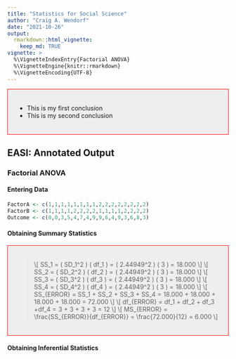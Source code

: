 ```yaml
---
title: "Statistics for Social Science"
author: "Craig A. Wendorf"
date: "2021-10-26"
output: 
  rmarkdown::html_vignette:
    keep_md: TRUE
vignette: >
  %\VignetteIndexEntry{Factorial ANOVA}
  %\VignetteEngine{knitr::rmarkdown}
  %\VignetteEncoding{UTF-8}
---
```






<style>
div.red { background-color:#eeeeee; border: 1px solid red; padding: 20px;}
</style>

<div class="red">

- This is my first conclusion
- This is my second conclusion

</div>




## EASI: Annotated Output

### Factorial ANOVA

#### Entering Data


```r
FactorA <- c(1,1,1,1,1,1,1,1,2,2,2,2,2,2,2,2)
FactorB <- c(1,1,1,1,2,2,2,2,1,1,1,1,2,2,2,2)
Outcome <- c(0,0,3,5,4,7,4,9,9,6,4,9,3,6,8,3)
```

#### Obtaining Summary Statistics




<div class="red">

> \\[ SS_1 = ( SD_1^2 ) ( df_1 ) = ( 2.44949^2 ) ( 3 ) = 18.000 \\]
> \\[ SS_2 = ( SD_2^2 ) ( df_2 ) = ( 2.44949^2 ) ( 3 ) = 18.000 \\]
> \\[ SS_3 = ( SD_3^2 ) ( df_3 ) = ( 2.44949^2 ) ( 3 ) = 18.000 \\]
> \\[ SS_4 = ( SD_4^2 ) ( df_4 ) = ( 2.44949^2 ) ( 3 ) = 18.000 \\]
> \\[ SS_{ERROR} = SS_1 + SS_2 + SS_3 + SS_4 = 18.000 + 18.000 + 18.000 + 18.000 = 72.000 \\]
> \\[ df_{ERROR} = df_1 + df_2 + df_3 +df_4 = 3 + 3 + 3 + 3 = 12 \\]
> \\[ MS_{ERROR} = \frac{SS_{ERROR}}{df_{ERROR}} = \frac{72.000}{12} = 6.000 \\]

</div>

#### Obtaining Inferential Statistics


